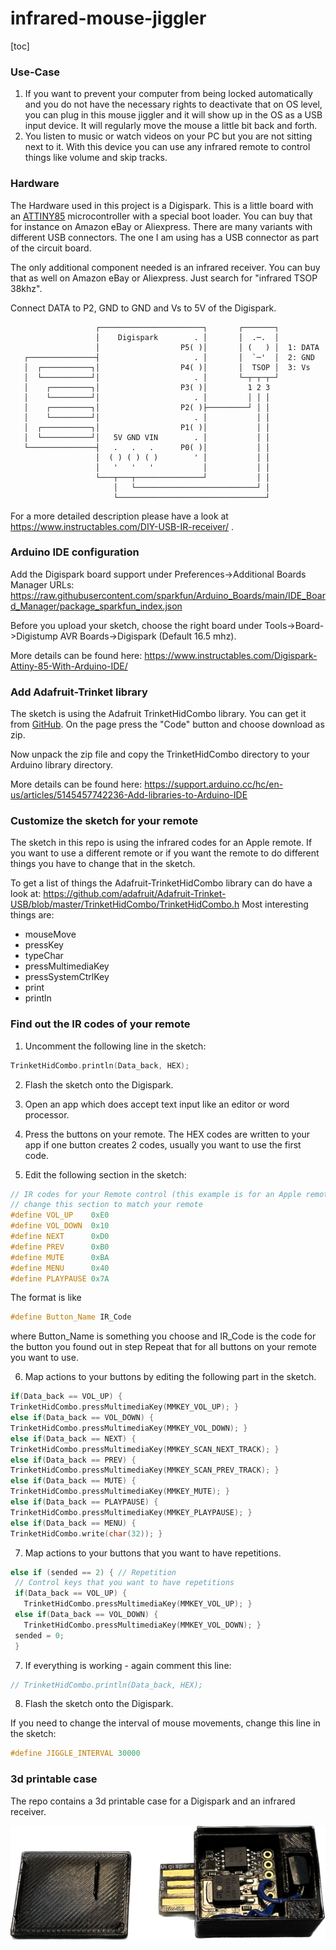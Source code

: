 # infrared-mouse-jiggler

[toc]

### Use-Case

1. If you want to prevent your computer from being locked automatically and you do not have the necessary rights to deactivate that on OS level, you can plug in this mouse jiggler and it will show up in the OS as a USB input device. It will regularly move the mouse a little bit back and forth.
2. You listen to music or watch videos on your PC but you are not sitting next to it. With this device you can use any infrared remote to control things like volume and skip tracks.

### Hardware

The Hardware used in this project is a Digispark. This is a little board with an [ATTINY85](https://www.microchip.com/en-us/product/attiny85) microcontroller with a special boot loader. You can buy that for instance on Amazon eBay or Aliexpress. There are many variants with different USB connectors. The one I am using has a USB connector as part of the circuit board.

The only additional component needed is an infrared receiver. You can buy that as well on Amazon eBay or Aliexpress. Just search for "infrared TSOP 38khz".

Connect DATA to P2, GND to GND and Vs to 5V of the Digispark.

```
                   ┌───────────────────────┐       ┌───────┐
                   │    Digispark        . │       │  .─.  │
                   │                  P5( )│       │ (   ) │  1: DATA
   ┌───────────────┤                     . │       │  `─'  │  2: GND
   │  ┌───────────┐│                  P4( )│       │  TSOP │  3: Vs
   │  └───────────┘│                     . │       └─┬─┬─┬─┘
   │    ┌─────────┐│                  P3( )│         1 2 3
   │    └─────────┘│                     . │         │ │ │
   │    ┌─────────┐│                  P2( )├─────────┘ │ │
   │    └─────────┘│                     . │           │ │
   │  ┌───────────┐│                  P1( )│           │ │    
   │  └───────────┘│   5V GND VIN        . │           │ │
   └───────────────┤   .   .   .      P0( )│           │ │
                   │  ( ) ( ) ( )        ' │           │ │
                   │   '   '   '           │           │ │
                   └───┬───┬───────────────┘           │ │
                       │   └───────────────────────────┘ │
                       └─────────────────────────────────┘
```

For a more detailed description please have a look at https://www.instructables.com/DIY-USB-IR-receiver/ .

### Arduino IDE configuration

Add the Digispark board support under Preferences->Additional Boards Manager URLs: https://raw.githubusercontent.com/sparkfun/Arduino_Boards/main/IDE_Board_Manager/package_sparkfun_index.json

Before you upload your sketch, choose the right board under Tools->Board->Digistump AVR Boards->Digispark (Default 16.5 mhz).

More details can be found here: https://www.instructables.com/Digispark-Attiny-85-With-Arduino-IDE/

### Add Adafruit-Trinket library

The sketch is using the Adafruit TrinketHidCombo library. You can get it from [GitHub](https://github.com/adafruit/Adafruit-Trinket-USB/tree/master). On the page press the "Code" button and choose download as zip.

Now unpack the zip file and copy the TrinketHidCombo directory to your Arduino library directory.

More details can be found here: https://support.arduino.cc/hc/en-us/articles/5145457742236-Add-libraries-to-Arduino-IDE

### Customize the sketch for your remote

The sketch in this repo is using the infrared codes for an Apple remote. If you want to use a different remote or if you want the remote to do different things you have to change that in the sketch.

To get a list of things the Adafruit-TrinketHidCombo library can do have a look at: https://github.com/adafruit/Adafruit-Trinket-USB/blob/master/TrinketHidCombo/TrinketHidCombo.h Most interesting things are:

- mouseMove
- pressKey
- typeChar
- pressMultimediaKey
- pressSystemCtrlKey
- print
- println

### Find out the IR codes of your remote

1. Uncomment the following line in the sketch:

  ```c++
TrinketHidCombo.println(Data_back, HEX);
  ```

2. Flash the sketch onto the Digispark.

3. Open an app which does accept text input like an editor or word processor.

4. Press the buttons on your remote. The HEX codes are written to your app if one button creates 2 codes, usually you want to use the first code.

5. Edit the following section in the sketch:

  ```c++
// IR codes for your Remote control (this example is for an Apple remote)
// change this section to match your remote
#define VOL_UP    0xE0
#define VOL_DOWN  0x10
#define NEXT      0xD0
#define PREV      0xB0
#define MUTE      0xBA
#define MENU      0x40
#define PLAYPAUSE 0x7A
  ```

  The format is like

  ```c++
#define Button_Name IR_Code
  ```
where Button_Name is something you choose and IR_Code is the code for the button you found out in step
Repeat that for all buttons on your remote you want to use.

6. Map actions to your buttons by editing the following part in the sketch.

  ```c++
if(Data_back == VOL_UP) {
  TrinketHidCombo.pressMultimediaKey(MMKEY_VOL_UP); }
else if(Data_back == VOL_DOWN) {
  TrinketHidCombo.pressMultimediaKey(MMKEY_VOL_DOWN); }
else if(Data_back == NEXT) {
  TrinketHidCombo.pressMultimediaKey(MMKEY_SCAN_NEXT_TRACK); }
else if(Data_back == PREV) {
  TrinketHidCombo.pressMultimediaKey(MMKEY_SCAN_PREV_TRACK); }
else if(Data_back == MUTE) {
  TrinketHidCombo.pressMultimediaKey(MMKEY_MUTE); }
else if(Data_back == PLAYPAUSE) {
  TrinketHidCombo.pressMultimediaKey(MMKEY_PLAYPAUSE); }
else if(Data_back == MENU) {
  TrinketHidCombo.write(char(32)); }
  ```

7. Map actions to your buttons that you want to have repetitions.
 ```c++
else if (sended == 2) { // Repetition
  // Control keys that you want to have repetitions
  if(Data_back == VOL_UP) {
    TrinketHidCombo.pressMultimediaKey(MMKEY_VOL_UP); }
  else if(Data_back == VOL_DOWN) {
    TrinketHidCombo.pressMultimediaKey(MMKEY_VOL_DOWN); }
  sended = 0;
  }
 ```

7. If everything is working - again comment this line:

  ```c++
// TrinketHidCombo.println(Data_back, HEX);
  ```

8. Flash the sketch onto the Digispark.

If you need to change the interval of mouse movements, change this line in the sketch:

  ```c++
#define JIGGLE_INTERVAL 30000
  ```

### 3d printable case

The repo contains a 3d printable case for a Digispark and an infrared receiver. 

![jiggler case](https://github.com/thk4711/infrared-mouse-jiggler/blob/main/3d-print-case/jiggler.png)
